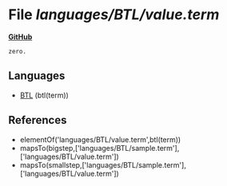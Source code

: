 # File _languages/BTL/value.term_
**[GitHub](https://github.com/softlang/yas/blob/master/languages/BTL/value.term)**
```
zero.
```

## Languages
* [BTL](../languages/BTL.md) (btl(term))

## References
* elementOf('languages/BTL/value.term',btl(term))
* mapsTo(bigstep,['languages/BTL/sample.term'],['languages/BTL/value.term'])
* mapsTo(smallstep,['languages/BTL/sample.term'],['languages/BTL/value.term'])
